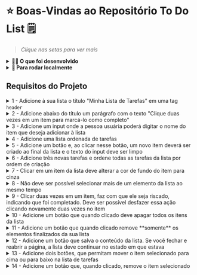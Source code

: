 # ⭐ Boas-Vindas ao Repositório To Do List 🗒️
> *Clique nas setas para ver mais*

<details>
<summary><strong>👩‍💻 O que foi desenvolvido</strong></summary>
<br />

Uma aplicação web que permite ao usuário criar e gerenciar uma lista de tarefas (to do list). O usuário pode adicionar novas tarefas, marcar as tarefas concluídas, remover tarefas individuais ou todas as tarefas da lista. Mudar as tarefas de lugar e salvar as tarefas, são funcionalidades que ainda não foram implementadas. O gif a seguir mostra um exemplo de como a aplicação funciona mas não reflete como ela está atualmente.

![exemplo de uma todo list](./todo-list-example.gif)
</details>

<details>
<summary><strong>👀 Para rodar localmente </strong></summary>
<br />

1. Clone o repositório   
  `git clone git@github.com:leilaMoraes/Project-To-Do-List-HTML.git`
2. Navegue até a pasta do repositório clonado  
    `cd Project-To-Do-List-HTML`
3. Instale as dependências no diretório raiz  
  `npm install`
</details>


## Requisitos do Projeto
<details><summary> 1 - Adicione à sua lista o título "Minha Lista de Tarefas" em uma tag <code>header</code> </summary><br />

<strong>Adicione uma tag <code>header</code> com o conteúdo "Minha Lista de Tarefas"</strong>

**O que será testado:**

- A página deve possuir uma tag `header` com o conteúdo "Minha Lista de Tarefas".
</details>

<details><summary> 2 - Adicione abaixo do título um parágrafo com o texto "Clique duas vezes em um item para marcá-lo como completo" </summary><br />

<strong>Adicione abaixo do título "Minha Lista de Tarefas" um parágrafo com id="funcionamento" e com o conteúdo do texto "Clique duas vezes em um item para marcá-lo como completo"</strong>

**O que será testado:**

- A página deve possuir  um elemento parágrafo com o ID `funcionamento`;
- O conteúdo do parágrafo deve ser `Clique duas vezes em um item para marcá-lo como completo`.
</details>

<details><summary> 3 - Adicione um input onde a pessoa usuária poderá digitar o nome do item que deseja adicionar à lista </summary><br />

<strong>Adicione um input com o id="texto-tarefa" onde a pessoa usuária poderá digitar o nome do item que deseja adicionar à lista</strong>

**O que será testado:**

- A página deve possuir um elemento do tipo `input`;
- O elemento `input` deve possuir o ID `texto-tarefa`.
</details>

<details><summary> 4 - Adicione uma lista ordenada de tarefas </summary><br />

<strong>Adicione uma lista ordenada de tarefas com o id="lista-tarefas"</strong>

**O que será testado:**

- A página deve possuir um elemento do tipo `ol`;
- O elemento `ol` deve possuir o ID `lista-tarefas`.
</details>

<details><summary> 5 - Adicione um botão e, ao clicar nesse botão, um novo item deverá ser criado ao final da lista e o texto do input deve ser limpo </summary><br />

<strong>Adicione um botão com id="criar-tarefa" e, ao clicar nesse botão, um novo item deverá ser criado ao final da lista e o texto do input deve ser limpo</strong>

**O que será testado:**

- A página deve possuir um elemento do tipo `button`;
- O elemento `button` deve possuir o ID `criar-tarefa`;
- Ao digitar o texto `minha primeira tarefa` e clicar no botão `criar-tarefa`, o texto digitado deve aparecer na lista e **desaparecer do campo de input**;
- A adição de elementos na lista será feita algumas vezes, portanto todos os itens criados devem permanecer na lista na medida em que novos itens são adicionados.
</details>

<details><summary> 6 - Adicione três novas tarefas e ordene todas as tarefas da lista por ordem de criação </summary><br />

<strong>Adicione três tarefas à lista de tarefas e garanta que as tarefas adicionadas à lista não apareçam em uma ordem diferente da que foram criadas. Por exemplo, ao adicionar as tarefas `Fazer exercícios do bloco 4`, `Segunda tarefa` e `Anotar dicas de JS`, elas devem constar na lista exatamente nessa ordem.</strong>

**O que será testado:**

- A página deve possuir três tarefas e será checado se elas estão ordenadas por ordem de criação - ou seja, a primeira tarefa criada deve estar na primeira posição, depois a segunda, e assim por diante.
</details>

<details><summary> 7 - Clicar em um item da lista deve alterar a cor de fundo do item para cinza </summary><br />

<strong>Ao clicar em um item da lista, este deve adquirir a cor adicionada à folha de estilo com o padrão: `background-color: nome-da-cor`, não sendo permitido qualquer outro padrão de nomenclatura de cores.</strong>

**O que será testado:**

- A página ao ser carregada deve possuir os itens da lista **sem** o estilo CSS `background-color: gray`;

- Os itens da lista ao serem clicados devem passar a ter o estilo CSS `background-color: gray`.
</details>

<details><summary> 8 - Não deve ser possível selecionar mais de um elemento da lista ao mesmo tempo </summary><br />

<strong>Não deve ser possível selecionar mais de um elemento da lista ao mesmo tempo</strong>

**O que será testado:**

- Quando um elemento da lista é selecionado, o outro elemento anteriormente selecionado deve então ser desselecionado. Isso será verificado através da presença ou não do estilo `background-color: gray` no elemento.
</details>

<details><summary> 9 - Clicar duas vezes em um item, faz com que ele seja riscado, indicando que foi completado. Deve ser possível desfazer essa ação clicando novamente duas vezes no item </summary><br />

<strong>Crie uma classe CSS com o nome "completed" e defina a propriedade "text-decoration" com o valor "line-through". Utilize a classe CSS "completed" para adicionar o efeito de letra tachada (riscada) às tarefas finalizadas.</strong>

**O que será testado:**

- Antes da ação ser disparada, o elemento adicionado à lista não deve possuir a classe `completed` nem o estilo `text-decoration: line-through solid black`;

- O item da lista ao receber duplo clique deve passar a ter a classe `completed` e o estilo `text-decoration` com o valor `line-through solid black`;

- O item da lista ao receber um segundo duplo clique, não deve mais possuir a classe `completed` nem o estilo `text-decoration: line-through solid black`.
</details>

<details><summary> 10 - Adicione um botão que quando clicado deve apagar todos os itens da lista </summary><br />

<strong>Adicione um botão com id="apaga-tudo" que quando clicado deve apagar todos os itens da lista</strong>

**O que será testado:**

- A página deve possuir um elemento `button` com o ID `apaga-tudo`;

- Dado que uma lista possua tarefas, ao dar um clique no botão a lista deve ficar vazia.
</details>

<details><summary> 11 - Adicione um botão que quando clicado remove **somente** os elementos finalizados da sua lista </summary><br />

<strong>Adicione um botão com id="remover-finalizados" que quando clicado remove **somente** os elementos finalizados da sua lista</strong>

**O que será testado:**

- A página deve possuir um elemento `button` com o ID `remover-finalizados`;

- Dado que uma lista possua tarefas finalizadas, ao clicar no botão, todos os elementos marcados como feitos devem ser removidos da lista.
</details>

<details><summary> 12 - Adicione um botão que salva o conteúdo da lista. Se você fechar e reabrir a página, a lista deve continuar no estado em que estava </summary><br />

<strong>Adicione um botão com id="salvar-tarefas" que salva o conteúdo da lista. Se você fechar e reabrir a página, a lista deve continuar no estado em que estava</strong>

**O que será testado:**

- A página deve possuir um elemento `button` com o ID `salvar-tarefas`;

- Dado que uma lista tenha várias tarefas, algumas das quais marcadas como finalizadas, um recarregamento da página deve manter a lista exatamente como está.
</details>

<details><summary> 13 - Adicione dois botões, que permitam mover o item selecionado para cima ou para baixo na lista de tarefas </summary><br />

<strong>Adicione dois botões, um com id="mover-cima" e outro com id="mover-baixo", que permitam mover o item selecionado para cima ou para baixo na lista de tarefas</strong>

:warning: Pontos importantes sobre este requisito bônus: :warning:

- Antes de começar a desenvolver essa funcionalidade, pare e pense: </br>

O que significa mover um item de uma lista para cima ou para baixo no **_DOM_**? :thinking: </br>

:bulb: Você já possui todas as habilidades necessárias para fazer isso :smiley:.

- Habitue-se a pensar nos casos especiais ao construir programas. O que acontece se o usuário tentar mover o primeiro item para cima ou o último para baixo?

**O que será testado:**

- A página deve possuir dois elementos `button`, um com o ID `mover-cima` e o outro com o ID `mover-baixo`;

- Dado que diversos elementos foram acrescentados à lista, movimentá-los de formas diversas deve deixá-los permanecer nas posições esperadas;

- Caso algum elemento esteja finalizado, este status deve persistir ainda que se mova o elemento;

- Caso nenhum elemento esteja selecionado, ao clicar nos botões a lista não deve ser alterada;

- Um elemento que esteja selecionado deve se manter selecionado mesmo depois de movido;

- _Caso especial!_ Será verificado que, caso se tente subir o elemento no topo da lista ou, caso se tente descer o último elemento da lista, esta não deve ser alterada.
</details>

<details><summary> 14 - Adicione um botão que, quando clicado, remove o item selecionado </summary><br />

<strong>Adicione um botão com id="remover-selecionado" que, quando clicado, remove o item selecionado</strong>

**O que será testado:**

- A página deve possuir um elemento `button` com um ID `remover-selecionado`;

- Ao clicar no botão, somente o elemento selecionado deve ser removido.
</details>

